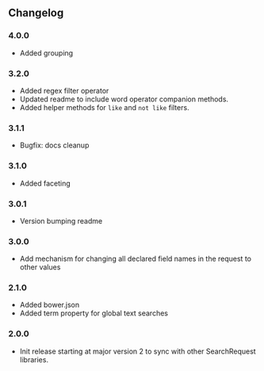 ## Changelog

### 4.0.0
- Added grouping

### 3.2.0
- Added regex filter operator
- Updated readme to include word operator companion methods.
- Added helper methods for `like` and `not like` filters.

### 3.1.1
- Bugfix: docs cleanup

### 3.1.0
- Added faceting

### 3.0.1
- Version bumping readme

### 3.0.0
- Add mechanism for changing all declared field names in the request to other values

### 2.1.0
- Added bower.json
- Added term property for global text searches

### 2.0.0
- Init release starting at major version 2 to sync with other SearchRequest libraries.